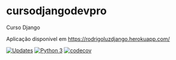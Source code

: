 # cursodjangodevpro
Curso Django

Aplicação disponivel em https://rodrigoluzdjango.herokuapp.com/

[![Updates](https://pyup.io/repos/github/Rluz10/cursodjangodevpro/shield.svg)](https://pyup.io/repos/github/Rluz10/cursodjangodevpro/)
[![Python 3](https://pyup.io/repos/github/Rluz10/cursodjangodevpro/python-3-shield.svg)](https://pyup.io/repos/github/Rluz10/cursodjangodevpro/)
[![codecov](https://codecov.io/gh/Rluz10/cursodjangodevpro/branch/main/graph/badge.svg?token=FQE1Y5ZOUI)](https://codecov.io/gh/Rluz10/cursodjangodevpro)
